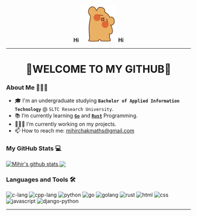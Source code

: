 <p align="center"><b>Hi</b> <img src="https://github.com/mihirchakma/mihirchakma/blob/main/giphy.gif" width="100px"> <b>Hi</b></p> <hr>
<h1 align="center">🙏WELCOME TO MY GITHUB🙏</h1>

### About Me 👨🏻‍🎓

- 🎓 I'm an undergraduate studying **`Bachelor of Applied Information Technology`** @ `SLTC Research University`.
- 📚 I’m currently learning [__`Go`__](https://go.dev/) and [__`Rust`__](https://www.rust-lang.org/) Programming.
- 🧑🏻‍💻 I’m currently working on my projects.
- 📫 How to reach me: mihirchakmaths@gmail.com

### My GitHub Stats 💻

<div>
  <a href="https://github.com/anuraghazra/github-readme-stats">
    <img align="center" src="https://github-readme-stats.vercel.app/api/top-langs/?username=mihirchakma&layout=pie" alt="Mihir's github stats" target="_blank"/>
  </a>
  <a href="https://github.com/anuraghazra/github-readme-stats">
    <img align="center" src="https://github-readme-stats.vercel.app/api?username=mihirchakma&show_icons=true&theme=transparent" target="_blank"/>
  </a>
</div>

### Languages and Tools 🛠️

<p align="left">
  <a><img src="https://cdn.jsdelivr.net/gh/devicons/devicon/icons/c/c-original.svg" alt="c-lang" width="40" height="40" /></a>
  <a><img src="https://cdn.jsdelivr.net/gh/devicons/devicon/icons/cplusplus/cplusplus-original.svg" alt="cpp-lang" width="40" height="40" /></a>
  <a><img src="https://cdn.jsdelivr.net/gh/devicons/devicon/icons/python/python-original.svg" alt="python" width="40" height="40" /></a>
  <a><img src="https://cdn.jsdelivr.net/gh/devicons/devicon/icons/go/go-original-wordmark.svg" alt="go" width="40" height="40" /></a>
  <a><img src="https://cdn.jsdelivr.net/gh/devicons/devicon/icons/go/go-original.svg" alt="golang" width="40" height="40" /></a>
  <a><img src="https://cdn.jsdelivr.net/gh/devicons/devicon/icons/rust/rust-plain.svg" alt="rust" width="40" height="40" /></a>
  <a><img src="https://cdn.jsdelivr.net/gh/devicons/devicon/icons/html5/html5-original.svg" alt="html" width="40" height="40" /></a>
  <a><img src="https://cdn.jsdelivr.net/gh/devicons/devicon/icons/css3/css3-original.svg" alt="css" width="40" height="40" /></a>
  <a><img src="https://cdn.jsdelivr.net/gh/devicons/devicon/icons/javascript/javascript-original.svg" alt="javascript" width="40" height="40" /></a>
  <a><img src="https://cdn.jsdelivr.net/gh/devicons/devicon/icons/django/django-plain.svg" alt="django-python" width="40" height="40" /></a>
</p>

<hr>

<!--
Here are some ideas to get you started:

- 🔭 I’m currently working on ...
- 🌱 I’m currently learning ...
- 👯 I’m looking to collaborate on ...
- 🤔 I’m looking for help with ...
- 💬 Ask me about ...
- 📫 How to reach me: ...
- 😄 Pronouns: ...
- ⚡ Fun fact: ...
-->
